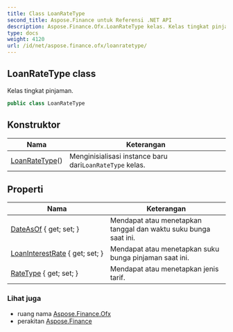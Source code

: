 ```yaml
---
title: Class LoanRateType
second_title: Aspose.Finance untuk Referensi .NET API
description: Aspose.Finance.Ofx.LoanRateType kelas. Kelas tingkat pinjaman.
type: docs
weight: 4120
url: /id/net/aspose.finance.ofx/loanratetype/
---
```

## LoanRateType class

Kelas tingkat pinjaman.

```csharp
public class LoanRateType
```

## Konstruktor

| Nama | Keterangan |
| --- | --- |
| [LoanRateType](loanratetype/)() | Menginisialisasi instance baru dari`LoanRateType` kelas. |

## Properti

| Nama | Keterangan |
| --- | --- |
| [DateAsOf](../../aspose.finance.ofx/loanratetype/dateasof/) { get; set; } | Mendapat atau menetapkan tanggal dan waktu suku bunga saat ini. |
| [LoanInterestRate](../../aspose.finance.ofx/loanratetype/loaninterestrate/) { get; set; } | Mendapat atau menetapkan suku bunga pinjaman saat ini. |
| [RateType](../../aspose.finance.ofx/loanratetype/ratetype/) { get; set; } | Mendapat atau menetapkan jenis tarif. |

### Lihat juga

* ruang nama [Aspose.Finance.Ofx](../../aspose.finance.ofx/)
* perakitan [Aspose.Finance](../../)


